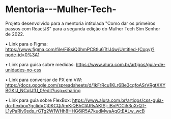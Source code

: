 # Mentoria---Mulher-Tech-
Projeto desenvolvido para a mentoria intitulada "Como dar os primeiros passos com ReactJS" para a segunda edição do Mulher Tech Sim Senhor de 2022.

• Link para o Figma: https://www.figma.com/file/Fi8siQ0hmPC8tIu6TtlJ4w/Untitled-(Copy)?node-id=0%3A1

• Link para guisa sobre medidas: https://www.alura.com.br/artigos/guia-de-unidades-no-css

• Link para conversor de PX em VW: https://docs.google.com/spreadsheets/d/1kFrRcu1KLr6Be3cqfoASrVRgtXXYBGKlJ_NCqIJfU_0/edit?usp=sharing

• Link para guia sobre FlexBox: https://www.alura.com.br/artigos/css-guia-do-flexbox?gclid=Cj0KCQiAmKiQBhClARIsAKtSj-lBnPCCi53uXrQT-L1yPaRlv9sds_rGTg2W1WHh8HHG6iR5A7kudMwaAqGtEALw_wcB
